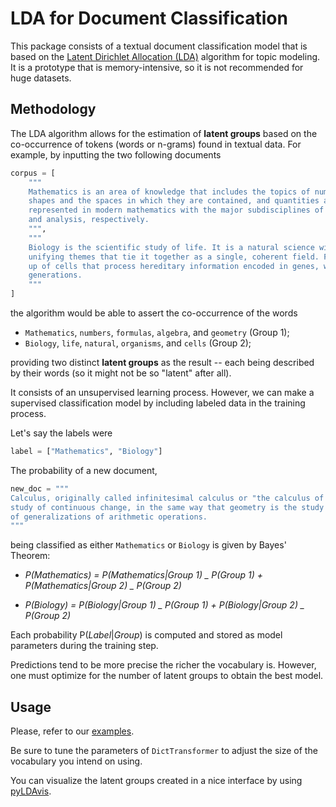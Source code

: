 # LDA for Document Classification

This package consists of a textual document classification model that is based on the <a href="https://radimrehurek.com/gensim/models/ldamulticore.html">Latent Dirichlet Allocation (LDA)</a> algorithm for topic modeling.
It is a prototype that is memory-intensive, so it is not recommended for huge datasets.

## Methodology

The LDA algorithm allows for the estimation of <b>latent groups</b> based on the co-occurrence of tokens (words or n-grams) found in textual data. For example, by inputting the two following documents

```python
corpus = [
    """
    Mathematics is an area of knowledge that includes the topics of numbers, formulas and related structures,
    shapes and the spaces in which they are contained, and quantities and their changes. These topics are
    represented in modern mathematics with the major subdisciplines of number theory, algebra, geometry,
    and analysis, respectively.
    """,
    """
    Biology is the scientific study of life. It is a natural science with a broad scope but has several
    unifying themes that tie it together as a single, coherent field. For instance, all organisms are made
    up of cells that process hereditary information encoded in genes, which can be transmitted to future
    generations.
    """
]
```

the algorithm would be able to assert the co-occurrence of the words

- `Mathematics`, `numbers`, `formulas`, `algebra`, and `geometry` (Group 1);
- `Biology`, `life`, `natural`, `organisms`, and `cells` (Group 2);

providing two distinct <b>latent groups</b> as the result -- each being described by their words (so it might not be so "latent" after all).

It consists of an unsupervised learning process. However, we can make a supervised classification model by including labeled data in the training process.

Let's say the labels were

```python
label = ["Mathematics", "Biology"]
```

The probability of a new document,

```python
new_doc = """
Calculus, originally called infinitesimal calculus or "the calculus of infinitesimals", is the mathematical
study of continuous change, in the same way that geometry is the study of shape, and algebra is the study
of generalizations of arithmetic operations.
"""
```

being classified as either `Mathematics` or `Biology` is given by Bayes' Theorem:

- <i>P(Mathematics) = P(Mathematics|Group 1) _ P(Group 1) + P(Mathematics|Group 2) _ P(Group 2)</i>

- <i>P(Biology) = P(Biology|Group 1) _ P(Group 1) + P(Biology|Group 2) _ P(Group 2)</i>

Each probability P(<i>Label</i>|<i>Group</i>) is computed and stored as model parameters during the training step.

Predictions tend to be more precise the richer the vocabulary is. However, one must optimize for the number of latent groups to obtain the best model.

## Usage

Please, refer to our <a href="https://github.com/ACovacevice/topic-classification/tree/main/examples">examples</a>.

Be sure to tune the parameters of `DictTransformer` to adjust the size of the vocabulary you intend on using.

You can visualize the latent groups created in a nice interface by using <a href="https://pypi.org/project/pyLDAvis/">pyLDAvis</a>.
